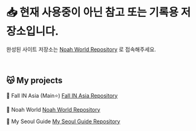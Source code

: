 
# 📥 현재 사용중이 아닌 참고 또는 기록용 저장소입니다.

완성된 사이트 저장소는 [Noah World Repository](https://github.com/noah071610/Next_Noahworld) 로 접속해주세요.

<br/>

## 😽 My projects

🥇 Fall IN Asia (Main⭐)
[Fall IN Asia Repository](https://github.com/noah071610/Fall-IN-Asia)

🥈 Noah World
[Noah World Repository](https://github.com/noah071610/Next_Noahworld)

🥉 My Seoul Guide
[My Seoul Guide Repository](https://github.com/noah071610/My-Seoul-Guide)

<br/><br/><br/><br/>
